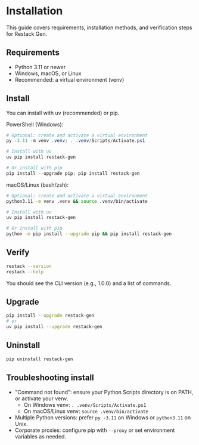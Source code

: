 # Installation

This guide covers requirements, installation methods, and verification steps for Restack Gen.

## Requirements

- Python 3.11 or newer
- Windows, macOS, or Linux
- Recommended: a virtual environment (venv)

## Install

You can install with uv (recommended) or pip.

PowerShell (Windows):

```powershell
# Optional: create and activate a virtual environment
py -3.11 -m venv .venv; . .venv/Scripts/Activate.ps1

# Install with uv
uv pip install restack-gen

# Or install with pip
pip install --upgrade pip; pip install restack-gen
```

macOS/Linux (bash/zsh):

```bash
# Optional: create and activate a virtual environment
python3.11 -m venv .venv && source .venv/bin/activate

# Install with uv
uv pip install restack-gen

# Or install with pip
python -m pip install --upgrade pip && pip install restack-gen
```

## Verify

```bash
restack --version
restack --help
```

You should see the CLI version (e.g., 1.0.0) and a list of commands.

## Upgrade

```bash
pip install --upgrade restack-gen
# or
uv pip install --upgrade restack-gen
```

## Uninstall

```bash
pip uninstall restack-gen
```

## Troubleshooting install

- "Command not found": ensure your Python Scripts directory is on PATH, or activate your venv.
  - On Windows venv: `. .venv/Scripts/Activate.ps1`
  - On macOS/Linux venv: `source .venv/bin/activate`
- Multiple Python versions: prefer `py -3.11` on Windows or `python3.11` on Unix.
- Corporate proxies: configure pip with `--proxy` or set environment variables as needed.

